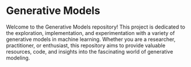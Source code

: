 # Generative Models
 Welcome to the Generative Models repository! This project is dedicated to the exploration, implementation, and experimentation with a variety of generative models in machine learning. Whether you are a researcher, practitioner, or enthusiast, this repository aims to provide valuable resources, code, and insights into the fascinating world of generative modeling.
